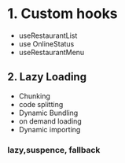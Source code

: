 # 1. Custom hooks

- useRestaurantList
- use OnlineStatus
- useRestaurantMenu

## 2. Lazy Loading

- Chunking
- code splitting
- Dynamic Bundling
- on demand loading
- Dynamic importing

### lazy,suspence, fallback
